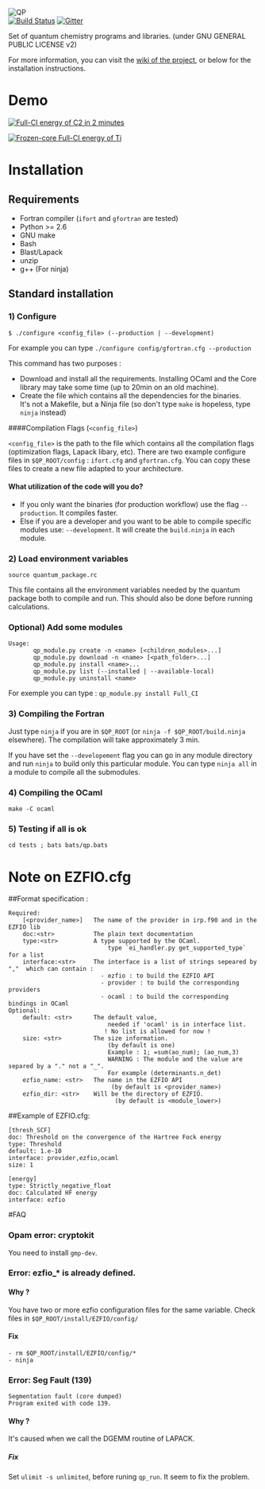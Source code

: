 ![QP](https://raw.githubusercontent.com/LCPQ/quantum_package/master/data/qp.png)     
[![Build Status](https://travis-ci.org/LCPQ/quantum_package.svg?branch=master)](https://travis-ci.org/LCPQ/quantum_package)
[![Gitter](https://badges.gitter.im/Join%20Chat.svg)](https://gitter.im/LCPQ/quantum_package?utm_source=badge&utm_medium=badge&utm_campaign=pr-badge&utm_content=badge)

Set of quantum chemistry programs and libraries. 
(under GNU GENERAL PUBLIC LICENSE v2)

For more information, you can visit the [wiki of the project](http://github.com/LCPQ/quantum_package/wiki>), or below for the installation instructions.



Demo
====

[![Full-CI energy of C2 in 2 minutes](https://i.vimeocdn.com/video/555047954_295x166.jpg)](https://vimeo.com/scemama/quantum_package_demo "Quantum Package Demo")

[![Frozen-core Full-CI energy of Ti](https://raw.githubusercontent.com/LCPQ/quantum_package/master/data/Titanium.png)](https://raw.githubusercontent.com/LCPQ/quantum_package/master/data/Titanium.png "Convergence of Ti in cc-pv{DTQ}Z")

# Installation


## Requirements
* Fortran compiler (`ifort` and `gfortran` are tested)
* Python >= 2.6
* GNU make
* Bash
* Blast/Lapack
* unzip
* g++ (For ninja)

## Standard installation

### 1) Configure

    $ ./configure <config_file> (--production | --development)

For example you can type `./configure config/gfortran.cfg --production`

This command has two purposes :

 - Download and install all the requirements.
   Installing OCaml and the Core library may take some time (up to 20min on an old machine).
 - Create the file which contains all the dependencies for the binaries.  
   It's not a Makefile, but a Ninja file (so don't type `make` is hopeless, type `ninja` instead)

####Compilation Flags (`<config_file>`)

`<config_file>` is the path to the file which contains all the compilation flags (optimization flags, Lapack libary, etc). There are two example configure files in  ``$QP_ROOT/config`` : ``ifort.cfg`` and ``gfortran.cfg``.  You can copy these files to create a new file adapted to your architecture. 

#### What utilization of the code will you do?

* If you only want the binaries (for production workflow) use the flag
  `--production`. It compiles faster. 
* Else if you are a developer and you want to be able to compile specific modules use: `--development`. It will create the `build.ninja` in each module.

### 2) Load environment variables
 
    source quantum_package.rc
    
This file contains all the environment variables needed by the quantum package both to compile and run. This should also be done before running calculations.

### Optional) Add some modules

```
Usage:
       qp_module.py create -n <name> [<children_modules>...]
       qp_module.py download -n <name> [<path_folder>...]
       qp_module.py install <name>...
       qp_module.py list (--installed | --available-local)
       qp_module.py uninstall <name>
```

 For exemple you can type :
`qp_module.py install Full_CI`

### 3) Compiling the Fortran

Just type `ninja` if you are in `$QP_ROOT` (or `ninja -f $QP_ROOT/build.ninja` elsewhere). The compilation will take approximately 3 min.

If you have set the `--developement` flag you can go in any module directory and run `ninja` to build only this particular module. You can type `ninja all` in a module to compile all the submodules.


### 4) Compiling the OCaml

    make -C ocaml

### 5) Testing if all is ok

    cd tests ; bats bats/qp.bats 



# Note on EZFIO.cfg

##Format specification :

```
Required:
    [<provider_name>]   The name of the provider in irp.f90 and in the EZFIO lib
    doc:<str>           The plain text documentation
    type:<str>          A type supported by the OCaml.
                            type `ei_handler.py get_supported_type` for a list
    interface:<str>     The interface is a list of strings sepeared by ","  which can contain :
                          - ezfio : to build the EZFIO API
                          - provider : to build the corresponding providers 
                          - ocaml : to build the corresponding bindings in OCaml
Optional:
    default: <str>      The default value,
                            needed if 'ocaml' is in interface list.
                           ! No list is allowed for now !
    size: <str>         The size information.
                            (by default is one)
                            Example : 1; =sum(ao_num); (ao_num,3)
                            WARNING : The module and the value are separed by a "." not a "_".
                            For example (determinants.n_det)
    ezfio_name: <str>   The name in the EZFIO API
                             (by default is <provider_name>)
    ezfio_dir: <str>    Will be the directory of EZFIO.
                              (by default is <module_lower>)
```

##Example of EZFIO.cfg:

```
[thresh_SCF]
doc: Threshold on the convergence of the Hartree Fock energy
type: Threshold
default: 1.e-10
interface: provider,ezfio,ocaml
size: 1

[energy]
type: Strictly_negative_float
doc: Calculated HF energy
interface: ezfio
```

#FAQ

### Opam error: cryptokit

You need to install `gmp-dev`.

### Error: ezfio_* is already defined.

#### Why ?

You have two or more ezfio configuration files for the same variable. Check files in `$QP_ROOT/install/EZFIO/config/`

#### Fix

    - rm $QP_ROOT/install/EZFIO/config/*
    - ninja 
    

### Error: Seg Fault (139)

```
Segmentation fault (core dumped)
Program exited with code 139.
```

#### Why ?

It's caused when we call the DGEMM routine of LAPACK. 

##### Fix

Set `ulimit -s unlimited`, before runing `qp_run`. It seem to fix the problem.

